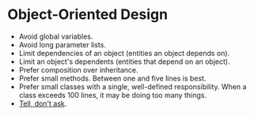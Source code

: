 # Object-Oriented Design

- Avoid global variables.
- Avoid long parameter lists.
- Limit dependencies of an object (entities an object depends on).
- Limit an object's dependents (entities that depend on an object).
- Prefer composition over inheritance.
- Prefer small methods. Between one and five lines is best.
- Prefer small classes with a single, well-defined responsibility. When a class exceeds 100 lines, it may be doing too
  many things.
- [Tell, don't ask].

[tell, don't ask]: https://robots.thoughtbot.com/tell-dont-ask
